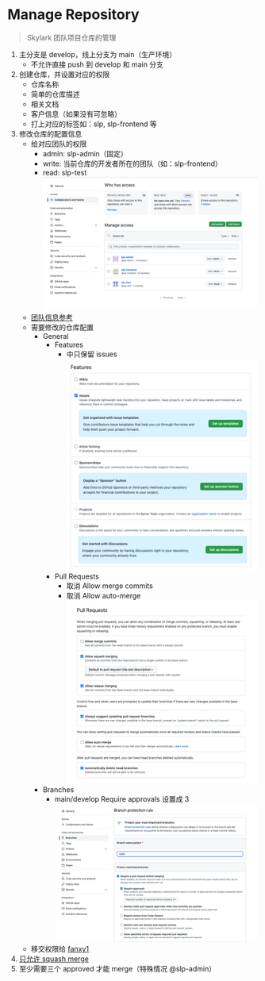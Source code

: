 # Manage Repository

> Skylark 团队项目仓库的管理

1. 主分支是 develop，线上分支为 main（生产环境）
   - 不允许直接 push 到 develop 和 main 分支
2. 创建仓库，并设置对应的权限
   - 仓库名称
   - 简单的仓库描述
   - 相关文档
   - 客户信息（如果没有可忽略）
   - 打上对应的标签如：slp, slp-frontend 等
3. 修改仓库的配置信息
   - 给对应团队的权限
     - admin: slp-admin（固定）
     - write: 当前仓库的开发者所在的团队（如：slp-frontend）
     - read: slp-test
     ![COLLABORATORSANDTEAMS](./misc/github_collaborators_and_teams.png)
   - [团队信息参考](https://github.com/orgs/Byzanteam/teams)
   - 需要修改的仓库配置
     - General
       - Features 
         - 中只保留 issues
           ![GENERALFEATURES](./misc/github_general_features.png)
       - Pull Requests 
         - 取消 Allow merge commits
         - 取消 Allow auto-merge
           ![GENERALPULLREQUESTS](./misc/github_general_pull_requests.png)
     - Branches
       - main/develop Require approvals 设置成 3
         ![BRANCHESRULES](./misc/github_branches_rules.png)
   - 移交权限给 [fanxy1](https://github.com/fanxy1)
4. [只允许 squash merge](https://github.com/conventional-changelog/standard-version#should-i-always-squash-commits-when-merging-prs)
5. 至少需要三个 approved 才能 merge（特殊情况 @slp-admin）
